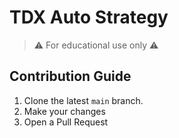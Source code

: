# TDX Auto Strategy
> ⚠ For educational use only ⚠
## Contribution Guide

1. Clone the latest `main` branch.
2. Make your changes
3. Open a Pull Request
